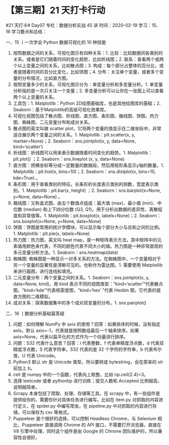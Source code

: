 # 【第三期】21 天打卡行动

#21 天打卡# Day07
专栏：数据分析实战 45 讲
时间：2020-02-19
学习：15、16
学习要点和总结：

一、15 丨一次学会 Python 数据可视化的 10 种技能

1. 按照数据之间的关系，可视化图示有四种关系：1. 比较：比较数据间各类别的关系，或者是它们随着时间的变化趋势，比如折线图；2. 联系：查看两个或两个以上变量之间的关系，比如散点图；3. 构成：每个部分占整体的百分比，或者是随着时间的百分比变化，比如饼图；4. 分布：关注单个变量，或者多个变量的分布情况，比如直方图。
2. 按照变量多少的关系，可视化图示分为：单变量分析和多变量分析。1. 单变量分析指的是一次只关注一个变量；2. 多变量分析可以让你在一张图上可以查看两个以上变量的关系。
3. 工具包：1. Matplotlib：Python 2D绘图基础库，也是其他绘图库的基础；2. Seaborn：基于Matplotlib的高级可视化效果库。
4. 可视化视图包括了散点图、折线图、直方图、条形图、箱线图、饼图、热力图、蜘蛛图、二元变量分布和成对关系。
5. 散点图的英文叫做 scatter plot，它将两个变量的值显示在二维坐标中，非常适合展示两个变量之间的关系。1. Matplotlib：plt.scatter(x, y, marker=None)；2. Seaborn：sns.jointplot(x, y, data=None, kind=‘scatter’)
6. 折线图：折线图可以用来表示数据随着时间变化的趋势。1. Matplotlib：plt.plot() ；2. Seaborn：sns.lineplot (x, y, data=None) 
7. 直方图：把横坐标等分成一定数量的数据段，然后用矩形条显示y轴的数量。1. Matplotlib：plt.hist(x, bins=10)；2. Seaborn：sns.distplot(x, bins=10, kde=True) 。
8. 条形图：用于查看类别的特征。长条形的长度表示类别的频数，宽度表示类别。1. Matplotlib：plt.bar(x, height) ；2. Seaborn：sns.barplot(x=None, y=None, data=None) 。
9. 箱线图：又称盒式图，由五个数值点组成：最大值 (max)、最小值 (min)、中位数 (median) 和上下四分位数 (Q3, Q1)。用于分析出数据的差异性、离散程度和异常值等。1. Matplotlib：plt.boxplot(x, labels=None)；2. Seaborn：sns.boxplot(x=None, y=None, data=None) 
10. 饼图：饼图是常用的统计学模块，可以显示每个部分大小与总和之间的比例。1. Matplotlib：plt.pie(x, labels=None)
11. 热力图：热力图，英文叫 heat map，是一种矩阵表示方法，其中矩阵中的元素值用颜色来代表，不同的颜色代表不同大小的值。热力图是一种非常直观的多元变量分析方法。1. Seaborn：sns.heatmap(data) 
12. 蜘蛛图: 蜘蛛图是一种显示一对多关系的方法。在蜘蛛图中，一个变量相对于另一个变量的显著性是清晰可见的。也称作为雷达图。1. 需要使用 Matplotlib 来进行画图，进行连线和填充。
13. 二元变量分布：两个变量之间的关系。1. Seaborn：sns.jointplot(x, y, data=None, kind)，用 kind 表示不同的视图类型：“kind=‘scatter’”代表散点图，“kind=‘kde’”代表核密度图，“kind=‘hex’ ”代表 Hexbin 图，它代表的是直方图的二维模拟。
14. 成对关系：探索数据集中的多个成对双变量的分布。1. sns.pairplot() 


二、16 丨数据分析基础篇答疑

1. 问题：如何理解 NumPy 中 axis 的使用？回答：如果排序的时候，没有指定 axis，默认 axis=-1，代表就是按照数组最后一个轴来排序。如果 axis=None，代表以扁平化的方式作为一个向量进行排序。
2. 问题：S32 代表什么意思？回答：i 代表整数，f 代表单精度浮点数，d 代表双精度浮点数，S 代表字符串，S32 代表的是 32 个字符的字符串，b 代表布尔值，U 代表 Unicode。
3. Python3 默认 str 是 Unicode 类型，所以要转成 bytestring，会在原来的 str 前加上 b。
4. ceil 是 numpy 中的一个函数，代表向上取整。比如 np.ceil(2.4)=3。
5. 选择 leetcode 或者 pythontip 进行训练；提交人数和 Accepted 比例越高，说明越简单。
6. Scrapy 本身包括了爬取、处理、存储等工具。在 scrapy 中，有一些组件是提供给你的，需要你针对具体任务进行编写。比如在 item.py 对抓取的内容进行定义，在 spider.py 中编写爬虫，在 pipeline.py 中对抓取的内容进行存储，可以保存为 csv 等格式。
7. Puppeteer 是个很好的选择，可以控制 Headless Chrome，与 Selenium 相比，Puppeteer 直接调用 Chrome 的 API 接口，不需要打开浏览器，直接在 V8 引擎中处理，同时这个组件是由 Google 的 Chrome 团队维护的，所以兼容性会很好。
